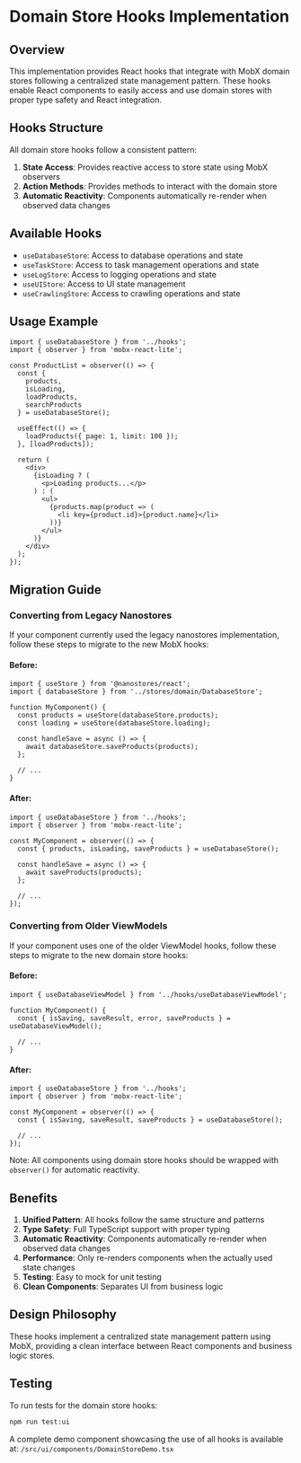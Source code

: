 # Domain Store Hooks Implementation

## Overview

This implementation provides React hooks that integrate with MobX domain stores following a centralized state management pattern. These hooks enable React components to easily access and use domain stores with proper type safety and React integration.

## Hooks Structure

All domain store hooks follow a consistent pattern:

1. **State Access**: Provides reactive access to store state using MobX observers
2. **Action Methods**: Provides methods to interact with the domain store
3. **Automatic Reactivity**: Components automatically re-render when observed data changes

## Available Hooks

- `useDatabaseStore`: Access to database operations and state
- `useTaskStore`: Access to task management operations and state
- `useLogStore`: Access to logging operations and state
- `useUIStore`: Access to UI state management
- `useCrawlingStore`: Access to crawling operations and state

## Usage Example

```tsx
import { useDatabaseStore } from '../hooks';
import { observer } from 'mobx-react-lite';

const ProductList = observer(() => {
  const { 
    products, 
    isLoading, 
    loadProducts, 
    searchProducts 
  } = useDatabaseStore();
  
  useEffect(() => {
    loadProducts({ page: 1, limit: 100 });
  }, [loadProducts]);
  
  return (
    <div>
      {isLoading ? (
        <p>Loading products...</p>
      ) : (
        <ul>
          {products.map(product => (
            <li key={product.id}>{product.name}</li>
          ))}
        </ul>
      )}
    </div>
  );
});
```

## Migration Guide

### Converting from Legacy Nanostores

If your component currently used the legacy nanostores implementation, follow these steps to migrate to the new MobX hooks:

#### Before:

```tsx
import { useStore } from '@nanostores/react';
import { databaseStore } from '../stores/domain/DatabaseStore';

function MyComponent() {
  const products = useStore(databaseStore.products);
  const loading = useStore(databaseStore.loading);
  
  const handleSave = async () => {
    await databaseStore.saveProducts(products);
  };
  
  // ...
}
```

#### After:

```tsx
import { useDatabaseStore } from '../hooks';
import { observer } from 'mobx-react-lite';

const MyComponent = observer(() => {
  const { products, isLoading, saveProducts } = useDatabaseStore();
  
  const handleSave = async () => {
    await saveProducts(products);
  };
  
  // ...
});
```

### Converting from Older ViewModels

If your component uses one of the older ViewModel hooks, follow these steps to migrate to the new domain store hooks:

#### Before:

```tsx
import { useDatabaseViewModel } from '../hooks/useDatabaseViewModel';

function MyComponent() {
  const { isSaving, saveResult, error, saveProducts } = useDatabaseViewModel();
  
  // ...
}
```

#### After:

```tsx
import { useDatabaseStore } from '../hooks';
import { observer } from 'mobx-react-lite';

const MyComponent = observer(() => {
  const { isSaving, saveResult, saveProducts } = useDatabaseStore();
  
  // ...
});
```

Note: All components using domain store hooks should be wrapped with `observer()` for automatic reactivity.

## Benefits

1. **Unified Pattern**: All hooks follow the same structure and patterns
2. **Type Safety**: Full TypeScript support with proper typing
3. **Automatic Reactivity**: Components automatically re-render when observed data changes
4. **Performance**: Only re-renders components when the actually used state changes
5. **Testing**: Easy to mock for unit testing
6. **Clean Components**: Separates UI from business logic

## Design Philosophy

These hooks implement a centralized state management pattern using MobX, providing a clean interface between React components and business logic stores.

## Testing

To run tests for the domain store hooks:

```bash
npm run test:ui
```

A complete demo component showcasing the use of all hooks is available at: `/src/ui/components/DomainStoreDemo.tsx`
